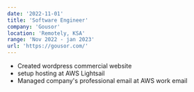 ```yaml
---
date: '2022-11-01'
title: 'Software Engineer'
company: 'Gousor'
location: 'Remotely, KSA'
range: 'Nov 2022 - jan 2023'
url: 'https://gousor.com/'
---
```


- Created wordpress commercial website
- setup hosting at AWS Lightsail
- Managed company's professional email at AWS work email
